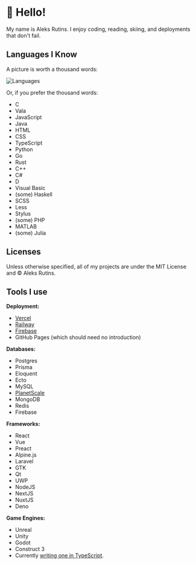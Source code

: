 # :wave: Hello!
My name is Aleks Rutins. I enjoy coding, reading, skiing, and deployments that don't fail.
## Languages I Know

A picture is worth a thousand words:

![Languages](https://github-readme-stats.vercel.app/api/top-langs?username=aleksrutins&count=10)

Or, if you prefer the thousand words:
- C
- Vala
- JavaScript
- Java
- HTML
- CSS
- TypeScript
- Python
- Go
- Rust
- C++
- C#
- D
- Visual Basic
- (some) Haskell
- SCSS
- Less
- Stylus
- (some) PHP
- MATLAB
- (some) Julia

## Licenses
Unless otherwise specified, all of my projects are under the MIT License and &copy; Aleks Rutins.

## Tools I use
**Deployment:**
- [Vercel](https://vercel.com)
- [Railway](https://railway.app)
- [Firebase](https://firebase.google.com)
- GitHub Pages (which should need no introduction)

**Databases:**
- Postgres
- Prisma
- Eloquent
- Ecto
- MySQL
- [PlanetScale](https://planetscale.com)
- MongoDB
- Redis
- Firebase

**Frameworks:**
- React
- Vue
- Preact
- Alpine.js
- Laravel
- GTK
- Qt
- UWP
- NodeJS
- NextJS
- NuxtJS
- Deno

**Game Engines:**
- Unreal
- Unity
- Godot
- Construct 3
- Currently [writing one in TypeScript](https://github.com/aleksrutins/platinum).
